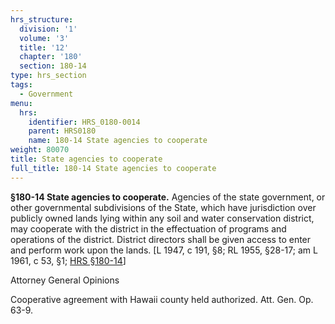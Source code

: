 ```yaml
---
hrs_structure:
  division: '1'
  volume: '3'
  title: '12'
  chapter: '180'
  section: 180-14
type: hrs_section
tags:
  - Government
menu:
  hrs:
    identifier: HRS_0180-0014
    parent: HRS0180
    name: 180-14 State agencies to cooperate
weight: 80070
title: State agencies to cooperate
full_title: 180-14 State agencies to cooperate
---
```

**§180-14 State agencies to cooperate.** Agencies of the state government, or other governmental subdivisions of the State, which have jurisdiction over publicly owned lands lying within any soil and water conservation district, may cooperate with the district in the effectuation of programs and operations of the district. District directors shall be given access to enter and perform work upon the lands. [L 1947, c 191, §8; RL 1955, §28-17; am L 1961, c 53, §1; [HRS §180-14](/title-12/chapter-180/section-180-14/)]

Attorney General Opinions

Cooperative agreement with Hawaii county held authorized. Att. Gen. Op. 63-9.